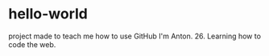 # hello-world
project made to teach me how to use GitHub
I'm Anton. 26. Learning how to code the web.
